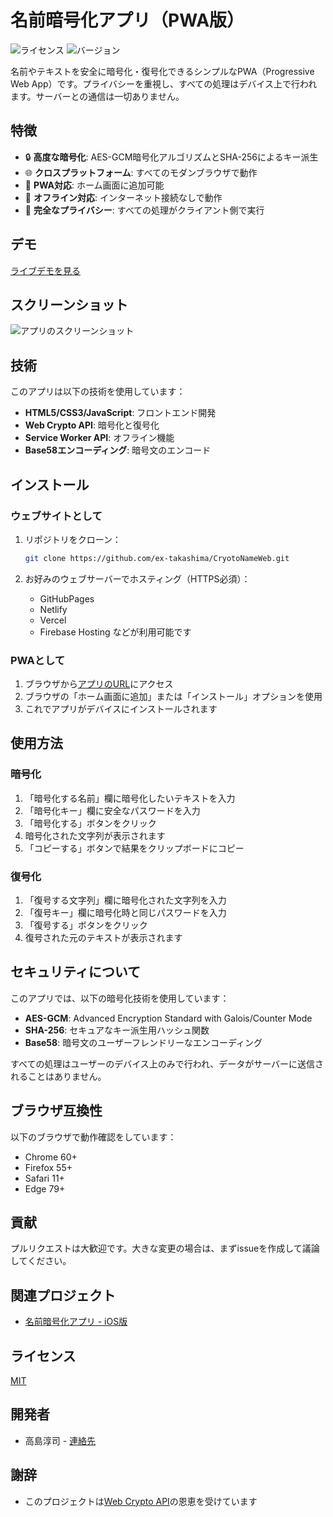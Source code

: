 # 名前暗号化アプリ（PWA版）

![ライセンス](https://img.shields.io/badge/license-MIT-blue.svg)
![バージョン](https://img.shields.io/badge/version-1.0.0-green.svg)

名前やテキストを安全に暗号化・復号化できるシンプルなPWA（Progressive Web App）です。プライバシーを重視し、すべての処理はデバイス上で行われます。サーバーとの通信は一切ありません。

## 特徴

- 🔒 **高度な暗号化**: AES-GCM暗号化アルゴリズムとSHA-256によるキー派生
- 🌐 **クロスプラットフォーム**: すべてのモダンブラウザで動作
- 📱 **PWA対応**: ホーム画面に追加可能
- 🔌 **オフライン対応**: インターネット接続なしで動作
- 🔐 **完全なプライバシー**: すべての処理がクライアント側で実行

## デモ

[ライブデモを見る](https://git.exlabo.jp)

## スクリーンショット

![アプリのスクリーンショット](screenshots/screenshot.png)

## 技術

このアプリは以下の技術を使用しています：

- **HTML5/CSS3/JavaScript**: フロントエンド開発
- **Web Crypto API**: 暗号化と復号化
- **Service Worker API**: オフライン機能
- **Base58エンコーディング**: 暗号文のエンコード

## インストール

### ウェブサイトとして

1. リポジトリをクローン：
   ```bash
   git clone https://github.com/ex-takashima/CryotoNameWeb.git
   ```

2. お好みのウェブサーバーでホスティング（HTTPS必須）：
   - GitHubPages
   - Netlify
   - Vercel
   - Firebase Hosting
   などが利用可能です

### PWAとして

1. ブラウザから[アプリのURL](https://git.exlabo.jp)にアクセス
2. ブラウザの「ホーム画面に追加」または「インストール」オプションを使用
3. これでアプリがデバイスにインストールされます

## 使用方法

### 暗号化

1. 「暗号化する名前」欄に暗号化したいテキストを入力
2. 「暗号化キー」欄に安全なパスワードを入力
3. 「暗号化する」ボタンをクリック
4. 暗号化された文字列が表示されます
5. 「コピーする」ボタンで結果をクリップボードにコピー

### 復号化

1. 「復号する文字列」欄に暗号化された文字列を入力
2. 「復号キー」欄に暗号化時と同じパスワードを入力
3. 「復号する」ボタンをクリック
4. 復号された元のテキストが表示されます

## セキュリティについて

このアプリでは、以下の暗号化技術を使用しています：

- **AES-GCM**: Advanced Encryption Standard with Galois/Counter Mode
- **SHA-256**: セキュアなキー派生用ハッシュ関数
- **Base58**: 暗号文のユーザーフレンドリーなエンコーディング

すべての処理はユーザーのデバイス上のみで行われ、データがサーバーに送信されることはありません。

## ブラウザ互換性

以下のブラウザで動作確認をしています：

- Chrome 60+
- Firefox 55+
- Safari 11+
- Edge 79+

## 貢献

プルリクエストは大歓迎です。大きな変更の場合は、まずissueを作成して議論してください。

## 関連プロジェクト

- [名前暗号化アプリ - iOS版](https://github.com/ex-takashima/cryptoname)

## ライセンス

[MIT](LICENSE)

## 開発者

- 高島淳司 - [連絡先](don.exlabo@gmail.com)

## 謝辞

- このプロジェクトは[Web Crypto API](https://developer.mozilla.org/en-US/docs/Web/API/Web_Crypto_API)の恩恵を受けています
